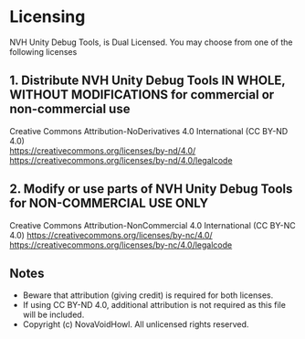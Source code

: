 # Licensing

 NVH Unity Debug Tools, is Dual Licensed. You may choose from one of the following licenses

## 1. Distribute NVH Unity Debug Tools **IN WHOLE, WITHOUT MODIFICATIONS** for commercial or non-commercial use

Creative Commons Attribution-NoDerivatives 4.0 International (CC BY-ND 4.0)  
<https://creativecommons.org/licenses/by-nd/4.0/>
<https://creativecommons.org/licenses/by-nd/4.0/legalcode>

## 2. Modify or use parts of NVH Unity Debug Tools for **NON-COMMERCIAL USE ONLY**

Creative Commons Attribution-NonCommercial 4.0 International (CC BY-NC 4.0)
<https://creativecommons.org/licenses/by-nc/4.0/>
<https://creativecommons.org/licenses/by-nc/4.0/legalcode>

## Notes

* Beware that attribution (giving credit) is required for both licenses.
* If using CC BY-ND 4.0, additional attribution is not required as this file will be included.
* Copyright (c) NovaVoidHowl. All unlicensed rights reserved.
